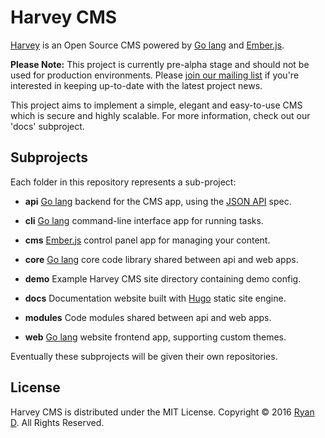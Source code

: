 # Harvey CMS

[Harvey](http://www.harveycms.org) is an Open Source CMS powered by [Go lang](https://golang.org) and [Ember.js](http://emberjs.com).

__Please Note:__ This project is currently pre-alpha stage and should not be used for production environments.
Please [join our mailing list](http://www.harveycms.org) if you're interested in keeping up-to-date with the latest project news.

This project aims to implement a simple, elegant and easy-to-use CMS which is secure and highly scalable.
For more information, check out our 'docs' subproject.

## Subprojects

Each folder in this repository represents a sub-project:

* __api__
    [Go lang](https://golang.org) backend for the CMS app, using the [JSON API](http://jsonapi.org/) spec.

* __cli__
    [Go lang](https://golang.org) command-line interface app for running tasks.

* __cms__
    [Ember.js](http://emberjs.com) control panel app for managing your content.

* __core__
    [Go lang](https://golang.org) core code library shared between api and web apps.

* __demo__
    Example Harvey CMS site directory containing demo config.

* __docs__
    Documentation website built with [Hugo](https://gohugo.io/) static site engine.

* __modules__
    Code modules shared between api and web apps.

* __web__
    [Go lang](https://golang.org) website frontend app, supporting custom themes.

Eventually these subprojects will be given their own repositories.

## License

Harvey CMS is distributed under the MIT License.
Copyright &copy; 2016 [Ryan D](http://ryan0x44.com). All Rights Reserved.
